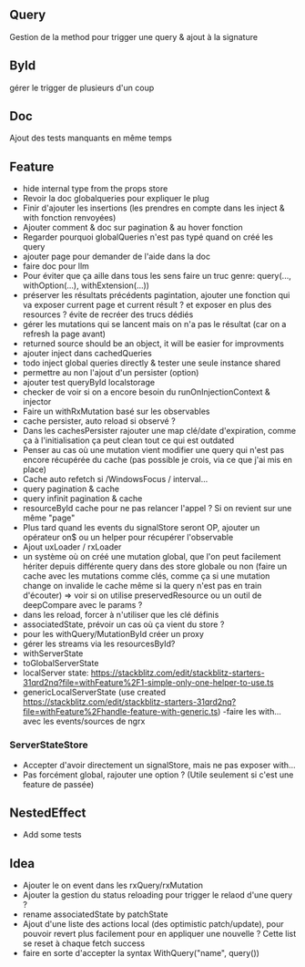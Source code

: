 ## Query

Gestion de la method pour trigger une query & ajout à la signature

## ById

gérer le trigger de plusieurs d'un coup

## Doc

Ajout des tests manquants en même temps

## Feature

- hide internal type from the props store
- Revoir la doc globalqueries pour expliquer le plug
- Finir d'ajouter les insertions (les prendres en compte dans les inject & with fonction renvoyées)
- Ajouter comment & doc sur pagination & au hover fonction
- Regarder pourquoi globalQueries n'est pas typé quand on créé les query
- ajouter page pour demander de l'aide dans la doc
- faire doc pour llm
- Pour éviter que ça aille dans tous les sens faire un truc genre: query(..., withOption(...), withExtension(...))
- préserver les résultats précédents pagintation, ajouter une fonction qui va exposer current page et current résult ? et exposer en plus des resources ? évite de recréer des trucs dédiés
- gérer les mutations qui se lancent mais on n'a pas le résultat (car on a refresh la page avant)
- returned source should be an object, it will be easier for improvments
- ajouter inject dans cachedQueries
- todo inject global queries directly & tester une seule instance shared
- permettre au non l'ajout d'un persister (option)
- ajouter test queryById localstorage
- checker de voir si on a encore besoin du runOnInjectionContext & injector
- Faire un withRxMutation basé sur les observables
- cache persister, auto reload si observé ?
- Dans les cachesPersister rajouter une map clé/date d'expiration, comme ça à l'initialisation ça peut clean tout ce qui est outdated
- Penser au cas où une mutation vient modifier une query qui n'est pas encore récupérée du cache (pas possible je crois, via ce que j'ai mis en place)
- Cache auto refetch si /WindowsFocus / interval...
- query pagination & cache
- query infinit pagination & cache
- resourceById cache pour ne pas relancer l'appel ? Si on revient sur une même "page"
- Plus tard quand les events du signalStore seront OP, ajouter un opérateur on$ ou un helper pour récupérer l'observable
- Ajout uxLoader / rxLoader
- un système où on créé une mutation global, que l'on peut facilement hériter depuis différente query dans des store globale ou non (faire un cache avec les mutations comme clés, comme ça si une mutation change on invalide le cache même si la query n'est pas en train d'écouter) => voir si on utilise preservedResource ou un outil de deepCompare avec le params ?
- dans les reload, forcer à n'utiliser que les clé définis
- associatedState, prévoir un cas où ça vient du store ?
- pour les withQuery/MutationById créer un proxy
- gérer les streams via les resourcesById?
- withServerState
- toGlobalServerState
- localServer state: https://stackblitz.com/edit/stackblitz-starters-31qrd2nq?file=withFeature%2F1-simple-only-one-helper-to-use.ts
- genericLocalServerState (use created https://stackblitz.com/edit/stackblitz-starters-31qrd2nq?file=withFeature%2Fhandle-feature-with-generic.ts)
  -faire les with... avec les events/sources de ngrx

### ServerStateStore

- Accepter d'avoir directement un signalStore, mais ne pas exposer with...
- Pas forcément global, rajouter une option ? (Utile seulement si c'est une feature de passée)

## NestedEffect

- Add some tests

## Idea

- Ajouter le on event dans les rxQuery/rxMutation
- Ajouter la gestion du status reloading pour trigger le relaod d'une query ?
- rename associatedState by patchState
- Ajout d'une liste des actions local (des optimistic patch/update), pour pouvoir revert plus facilement pour en appliquer une nouvelle ? Cette list se reset à chaque fetch success
- faire en sorte d'accepter la syntax WithQuery("name", query())
